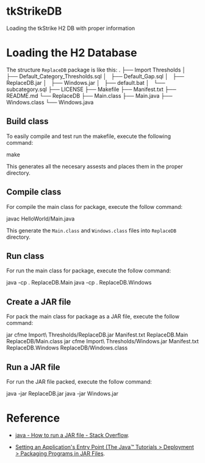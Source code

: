 # tkStrikeDB
Loading the tkStrike H2 DB with proper information

Loading the H2 Database
=======================

The structure ``ReplaceDB`` package is like this:
  .
  ├── Import Thresholds
  │   ├── Default_Category_Thresholds.sql
  │   ├── Default_Gap.sql
  │   ├── ReplaceDB.jar
  │   ├── Windows.jar
  │   ├── default.bat
  │   └── subcategory.sql
  ├── LICENSE
  ├── Makefile
  ├── Manifest.txt
  ├── README.md
  └── ReplaceDB
      ├── Main.class
      ├── Main.java
      ├── Windows.class
      └── Windows.java

Build class
-------------
To easily compile and test run the makefile, execute the following command:

  make

This generates all the necesary assests and places them in the proper directory.

Compile class
-------------

For compile the main class for package, execute the follow command:

  javac HelloWorld/Main.java

This generate the ``Main.class`` and ``Windows.class`` files into ``ReplaceDB`` directory.

Run class
---------

For run the main class for package, execute the follow command:

  java -cp . ReplaceDB.Main
  java -cp . ReplaceDB.Windows

Create a JAR file
-----------------

For pack the main class for package as a JAR file, execute the follow command:

  jar cfme Import\ Thresholds/ReplaceDB.jar Manifest.txt ReplaceDB.Main ReplaceDB/Main.class
  jar cfme Import\ Thresholds/Windows.jar Manifest.txt ReplaceDB.Windows ReplaceDB/Windows.class


Run a JAR file
--------------

For run the JAR file packed, execute the follow command:

  java -jar ReplaceDB.jar
  java -jar Windows.jar

Reference
=========

- [java - How to run a JAR file - Stack Overflow](http://stackoverflow.com/questions/1238145/how-to-run-a-jar-file).

- [Setting an Application's Entry Point (The Java™ Tutorials > Deployment > Packaging Programs in JAR Files](http://docs.oracle.com/javase/tutorial/deployment/jar/appman.html).
